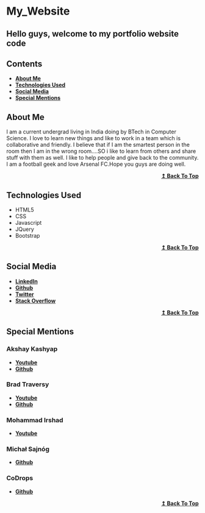 # My_Website

##  Hello guys, welcome to my portfolio website code

## Contents

- <span><b><a href="#about-me">About Me</a></b></span>
- **[Technologies Used](#technologies-used)**
- **[Social Media](#social-media)**
- **[Special Mentions](#special-mentions)**


## About Me

I am a current undergrad living in India doing by BTech in Computer Science. I love to learn new things and like to work in a team which is collaborative and friendly. I  believe that if I am the smartest person in the room then I am in the wrong room....SO i like to learn from others and share stuff with them as well. I like to help people and give back to the community. I am a football geek and love Arsenal FC.Hope you guys are doing well.
<div align="right">
    <b><a href="#contents">↥ Back To Top</a></b>
</div>


## Technologies Used

- HTML5
- CSS
- Javascript
- JQuery
- Bootstrap
<div align="right">
    <b><a href="#contents">↥ Back To Top</a></b>
</div>

## Social Media

- **[LinkedIn](https://www.linkedin.com/in/syed-sohail-ahmed/)**
- **[Github](https://github.com/SohailArsenal10/)**
- **[Twitter](https://twitter.com/sohail_gooner10)**
- **[Stack Overflow](https://stackoverflow.com/users/12033473/syed-sohail-ahmed)**
<div align="right">
    <b><a href="#contents">↥ Back To Top</a></b>
</div>

## Special Mentions

### Akshay Kashyap
  - **[Youtube](https://www.youtube.com/c/dailytuition)**
  - **[Github](https://github.com/akashyap2013)**

### Brad Traversy
  - **[Youtube](https://www.youtube.com/user/TechGuyWeb)**
  - **[Github](https://github.com/bradtraversy/)**
  
### Mohammad Irshad
  - **[Youtube](https://www.youtube.com/channel/UCbwXnUipZsLfUckBPsC7Jog)**
  
### Michał Sajnóg 
  - **[Github](https://github.com/michalsnik/aos)**
  
### CoDrops
  - **[Github](https://github.com/codrops)**
  
<div align="right">
    <b><a href="#contents">↥ Back To Top</a></b>
</div>  

